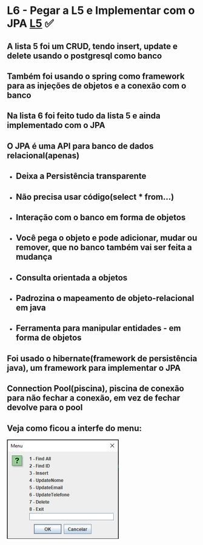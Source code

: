 # L6 - Pegar a L5 e Implementar com o JPA [L5](https://github.com/brunossales/Desenvolvimento-de-Software-Para-Persistencia/tree/main/L5) ✅ 

## A lista 5 foi um CRUD, tendo insert, update e delete usando o postgresql como banco

## Também foi usando o spring como framework para as injeções de objetos e a conexão com o banco

## Na lista 6 foi feito tudo da lista 5 e ainda implementado com o JPA

## O JPA é uma API para banco de dados relacional(apenas)

- ## Deixa a Persistência transparente
- ## Não precisa usar código(select * from...)
- ## Interação com o banco em forma de objetos
- ## Você pega o objeto e pode adicionar, mudar ou remover, que no banco também vai ser feita a mudança
- ## Consulta orientada a objetos
- ## Padrozina o mapeamento de objeto-relacional em java
- ## Ferramenta para manipular entidades - em forma de objetos

## Foi usado o hibernate(framework de persistência java), um framework para implementar o JPA

## Connection Pool(piscina), piscina de conexão para não fechar a conexão, em vez de fechar devolve para o pool

## Veja como ficou a interfe do menu:

 ![Interface de menu](https://github.com/brunossales/Desenvolvimento-de-Software-Para-Persistencia/blob/main/L6/src/main/resources/Data/MenuIMG.png?raw=true)